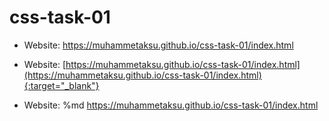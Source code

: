 # **css-task-01**

- Website: <a target="_blank" href="https://muhammetaksu.github.io/css-task-01/index.html">https://muhammetaksu.github.io/css-task-01/index.html</a>

- Website: [https://muhammetaksu.github.io/css-task-01/index.html](https://muhammetaksu.github.io/css-task-01/index.html){:target="_blank"}

- Website: %md <a href="https://muhammetaksu.github.io/css-task-01/index.html" target="_blank">https://muhammetaksu.github.io/css-task-01/index.html</a>

